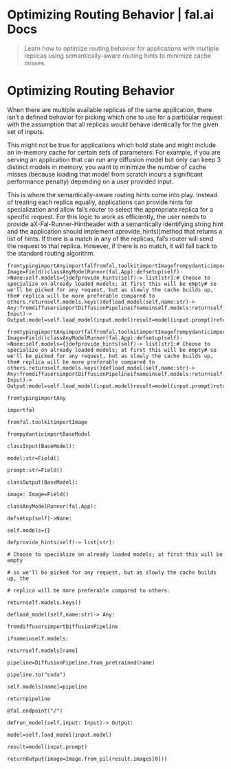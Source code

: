 # Optimizing Routing Behavior | fal.ai Docs


> Learn how to optimize routing behavior for applications with multiple replicas using semantically-aware routing hints to minimize cache misses.


# Optimizing Routing Behavior

When there are multiple available replicas of the same application, there isn’t a defined
behavior for picking which one to use for a particular request with the assumption that all
replicas would behave identically for the given set of inputs.

This might not be true for applications which hold state and might include an in-memory cache
for certain sets of parameters. For example, if you are serving an application that can run any
diffusion model but only can keep 3 distinct models in memory, you want to minimize the number of
cache misses (because loading that model from scratch incurs a significant performance penalty) depending
on a user provided input.

This is where the semantically-aware routing hints come into play. Instead of treating each replica equally, applications can provide hints for specialization and allow fal’s router to select the appropriate replica for a specific request. For this logic to work as efficiently, the user needs to provide aX-Fal-Runner-Hintheader
with a semantically identifying string hint and the application should implement aprovide_hints()method that returns a list
of hints. If there is a match in any of the replicas, fal’s router will send the request to that replica. However, if there is no match, it will fall back to the standard routing algorithm.

```
fromtypingimportAnyimportfalfromfal.toolkitimportImagefrompydanticimportBaseModelclassInput(BaseModel):model:str=Field()prompt:str=Field()classOutput(BaseModel):image: Image=Field()classAnyModelRunner(fal.App):defsetup(self)->None:self.models={}defprovide_hints(self)-> list[str]:# Choose to specialize on already loaded models; at first this will be empty# so we'll be picked for any request, but as slowly the cache builds up, the# replica will be more preferable compared to others.returnself.models.keys()defload_model(self,name:str)-> Any:fromdiffusersimportDiffusionPipelineifnameinself.models:returnself.models[name]pipeline=DiffusionPipeline.from_pretrained(name)pipeline.to("cuda")self.models[name]=pipelinereturnpipeline@fal.endpoint("/")defrun_model(self,input: Input)-> Output:model=self.load_model(input.model)result=model(input.prompt)returnOutput(image=Image.from_pil(result.images[0]))
```

```
fromtypingimportAnyimportfalfromfal.toolkitimportImagefrompydanticimportBaseModelclassInput(BaseModel):model:str=Field()prompt:str=Field()classOutput(BaseModel):image: Image=Field()classAnyModelRunner(fal.App):defsetup(self)->None:self.models={}defprovide_hints(self)-> list[str]:# Choose to specialize on already loaded models; at first this will be empty# so we'll be picked for any request, but as slowly the cache builds up, the# replica will be more preferable compared to others.returnself.models.keys()defload_model(self,name:str)-> Any:fromdiffusersimportDiffusionPipelineifnameinself.models:returnself.models[name]pipeline=DiffusionPipeline.from_pretrained(name)pipeline.to("cuda")self.models[name]=pipelinereturnpipeline@fal.endpoint("/")defrun_model(self,input: Input)-> Output:model=self.load_model(input.model)result=model(input.prompt)returnOutput(image=Image.from_pil(result.images[0]))
```

```
fromtypingimportAny
```

```
importfal
```

```
fromfal.toolkitimportImage
```

```
frompydanticimportBaseModel
```

```
classInput(BaseModel):
```

```
model:str=Field()
```

```
prompt:str=Field()
```

```
classOutput(BaseModel):
```

```
image: Image=Field()
```

```
classAnyModelRunner(fal.App):
```

```
defsetup(self)->None:
```

```
self.models={}
```

```
defprovide_hints(self)-> list[str]:
```

```
# Choose to specialize on already loaded models; at first this will be empty
```

```
# so we'll be picked for any request, but as slowly the cache builds up, the
```

```
# replica will be more preferable compared to others.
```

```
returnself.models.keys()
```

```
defload_model(self,name:str)-> Any:
```

```
fromdiffusersimportDiffusionPipeline
```

```
ifnameinself.models:
```

```
returnself.models[name]
```

```
pipeline=DiffusionPipeline.from_pretrained(name)
```

```
pipeline.to("cuda")
```

```
self.models[name]=pipeline
```

```
returnpipeline
```

```
@fal.endpoint("/")
```

```
defrun_model(self,input: Input)-> Output:
```

```
model=self.load_model(input.model)
```

```
result=model(input.prompt)
```

```
returnOutput(image=Image.from_pil(result.images[0]))
```